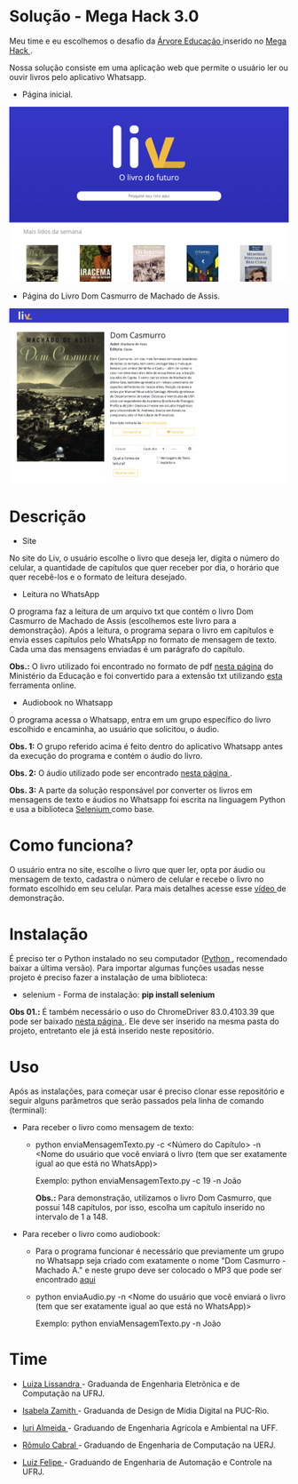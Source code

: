 # Solução - Mega Hack 3.0

Meu time e eu escolhemos o desafio da <a href = "https://www2.arvoredelivros.com.br/biblioteca"> Árvore Educação </a> inserido no <a href = "https://www.megahack.com.br/"> Mega Hack </a>.

Nossa solução consiste em uma aplicação web que permite o usuário ler ou ouvir livros pelo aplicativo Whatsapp.

* Página inicial.

![alt text](https://github.com/LissandraRodrigues/projeto_liv_mega_hack/blob/master/pagina_inicial.png?raw=true)

* Página do Livro Dom Casmurro de Machado de Assis.

![alt text](https://github.com/LissandraRodrigues/projeto_liv_mega_hack/blob/master/pagina_dom_casmurro.png?raw=true)

# Descrição

* Site 

No site do Liv, o usuário escolhe o livro que deseja ler, digita o número do celular, a quantidade de capítulos que quer receber por dia, o horário que quer recebê-los e o formato de leitura desejado.

* Leitura no WhatsApp

O programa faz a leitura de um arquivo txt que contém o livro Dom Casmurro de Machado de Assis (escolhemos este livro para a demonstração). Após a leitura, o programa separa o livro em capítulos e envia esses capítulos pelo WhatsApp no formato de mensagem de texto. Cada uma das mensagens enviadas é um parágrafo do capítulo.

<b>Obs.:</b> O livro utilizado foi encontrado no formato de pdf <a href = "http://machado.mec.gov.br/index.php?option=com_k2&view=itemlist&layout=category&task=category&id=20&order=year&searchword=dom+casmurro&Itemid=668">nesta página</a> do Ministério da Educação e foi convertido para a extensão txt utilizando <a href = "https://convertio.co/pt/pdf-txt/"> esta </a> ferramenta online.

* Audiobook no Whatsapp

O programa acessa o Whatsapp, entra em um grupo específico do livro escolhido e encaminha, ao usuário que solicitou, o áudio. 

<b>Obs. 1:</b> O grupo referido acima é feito dentro do aplicativo Whatsapp antes da execução do programa e contém o áudio do livro. 

<b>Obs. 2:</b> O áudio utilizado pode ser encontrado <a href = "https://forum.librivox.org/viewtopic.php?f=28&t=74712"> nesta página </a>.

<b>Obs. 3:</b> A parte da solução responsável por converter os livros em mensagens de texto e áudios no Whatsapp foi escrita na linguagem Python e usa a biblioteca <a href = "https://selenium-python.readthedocs.io/"> Selenium </a> como base.

# Como funciona?

O usuário entra no site, escolhe o livro que quer ler, opta por áudio ou mensagem de texto, cadastra o número de celular e recebe o livro no formato escolhido em seu celular. Para mais detalhes acesse esse <a href = "https://www.youtube.com/watch?v=lmYbyudkgS0&feature=youtu.be"> vídeo </a> de demonstração.

# Instalação

É preciso ter o Python instalado no seu computador (<a href = "https://www.python.org/downloads/">Python </a>, recomendado baixar a última versão). Para importar algumas funções usadas nesse projeto é preciso fazer a instalação de uma biblioteca:

* selenium - Forma de instalação: <b>pip install selenium</b>

<b>Obs 01.:</b> É também necessário o uso do ChromeDriver 83.0.4103.39 que pode ser baixado <a href = "https://chromedriver.chromium.org/downloads"> nesta página </a>. Ele deve ser inserido na mesma pasta do projeto, entretanto ele já está inserido neste repositório.

# Uso 

Após as instalações, para começar usar é preciso clonar esse repositório e seguir alguns parâmetros que serão passados pela linha de comando (terminal):

* Para receber o livro como mensagem de texto:
    
    * python enviaMensagemTexto.py -c <Número do Capítulo> -n <Nome do usuário que você enviará o livro (tem que ser exatamente igual ao que está no WhatsApp)>
    
        Exemplo: python enviaMensagemTexto.py -c 19 -n João
        
        <b>Obs.:</b> Para demonstração, utilizamos o livro Dom Casmurro, que possui 148 capítulos, por isso, escolha um capítulo inserido no intervalo de 1 a 148. 

* Para receber o livro como audiobook:

    * Para o programa funcionar é necessário que previamente um grupo no Whatsapp seja criado com exatamente o nome "Dom Casmurro - Machado A." e neste grupo deve ser colocado o MP3 que pode ser encontrado <a href = "https://github.com/LissandraRodrigues/projeto_liv_mega_hack/blob/master/Dom_Casmurro_parte_1.mp3" > aqui </a> 

    * python enviaAudio.py -n <Nome do usuário que você enviará o livro (tem que ser exatamente igual ao que está no WhatsApp)>
    
        Exemplo: python enviaMensagemTexto.py -n João

# Time

* <a href = "https://www.linkedin.com/in/luiza-lissandra/"> Luiza Lissandra </a> - Graduanda de Engenharia Eletrônica e de Computação na UFRJ.

* <a href = "https://www.linkedin.com/in/isabelazamith/"> Isabela Zamith </a> - Graduanda de Design de Mídia Digital na PUC-Rio.

* <a href = "https://www.linkedin.com/in/iurilopesalmeida/"> Iuri Almeida </a> - Graduando de Engenharia Agrícola e Ambiental na UFF.

* <a href = "www.linkedin.com/in/romulo-rizo-cabral"> Rômulo Cabral </a> - Graduando de Engenharia de Computação na UERJ.

* <a href = "https://www.linkedin.com/in/luiz-cruz-bb2746162/"> Luiz Felipe </a> - Graduando de Engenharia de Automação e Controle na UFRJ.




